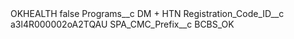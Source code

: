 <?xml version="1.0" encoding="UTF-8"?>
<CustomMetadata xmlns="http://soap.sforce.com/2006/04/metadata" xmlns:xsi="http://www.w3.org/2001/XMLSchema-instance" xmlns:xsd="http://www.w3.org/2001/XMLSchema">
    <label>OKHEALTH</label>
    <protected>false</protected>
    <values>
        <field>Programs__c</field>
        <value xsi:type="xsd:string">DM + HTN</value>
    </values>
    <values>
        <field>Registration_Code_ID__c</field>
        <value xsi:type="xsd:string">a3l4R000002oA2TQAU</value>
    </values>
    <values>
        <field>SPA_CMC_Prefix__c</field>
        <value xsi:type="xsd:string">BCBS_OK</value>
    </values>
</CustomMetadata>
